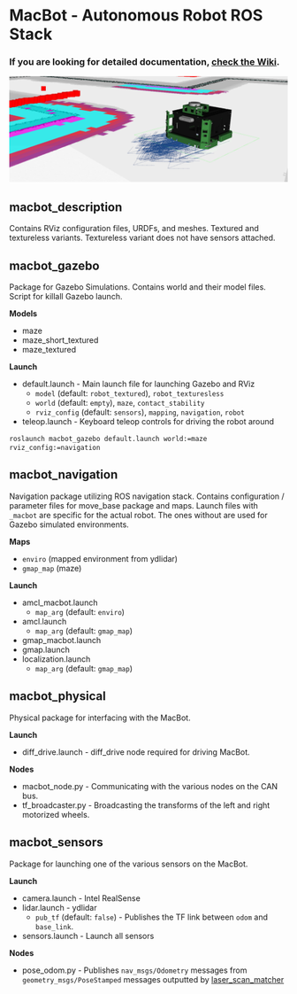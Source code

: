 # MacBot - Autonomous Robot ROS Stack

### If you are looking for detailed documentation, **[check the Wiki](https://github.com/eechhx/macbot/wiki)**.

![macbot_rviz](mbot_rviz.png)


## macbot_description
Contains RViz configuration files, URDFs, and meshes. Textured and textureless variants. Textureless variant does not have sensors attached. 



## macbot_gazebo
Package for Gazebo Simulations. Contains world and their model files. Script for killall Gazebo launch.

**Models**
* maze
* maze_short_textured
* maze_textured

**Launch**
* default.launch - Main launch file for launching Gazebo and RViz
    - `model` (default: `robot_textured`), `robot_texturesless`
    - `world` (default: `empty`), `maze`, `contact_stability`
    - `rviz_config` (default: `sensors`), `mapping`, `navigation`, `robot`
* teleop.launch - Keyboard teleop controls for driving the robot around

```
roslaunch macbot_gazebo default.launch world:=maze rviz_config:=navigation
```



## macbot_navigation
Navigation package utilizing ROS navigation stack. Contains configuration / parameter files for move_base package and maps. Launch files with `_macbot` are specific for the actual robot. The ones without are used for Gazebo simulated environments.

**Maps**
* `enviro` (mapped environment from ydlidar)
* `gmap_map` (maze)

**Launch**
* amcl_macbot.launch
    - `map_arg` (default: `enviro`)
* amcl.launch
    - `map_arg` (default: `gmap_map`)
* gmap_macbot.launch
* gmap.launch
* localization.launch
    - `map_arg` (default: `gmap_map`)


## macbot_physical
Physical package for interfacing with the MacBot. 

**Launch**
* diff_drive.launch - diff_drive node required for driving MacBot.

**Nodes**
* macbot_node.py - Communicating with the various nodes on the CAN bus.
* tf_broadcaster.py - Broadcasting the transforms of the left and right motorized wheels. 



## macbot_sensors
Package for launching one of the various sensors on the MacBot. 

**Launch**
* camera.launch - Intel RealSense
* lidar.launch - ydlidar
    - `pub_tf` (default: `false`) - Publishes the TF link between `odom` and `base_link`.
* sensors.launch - Launch all sensors

**Nodes**
* pose_odom.py - Publishes `nav_msgs/Odometry` messages from `geometry_msgs/PoseStamped` messages outputted by [laser_scan_matcher](http://wiki.ros.org/laser_scan_matcher) 
